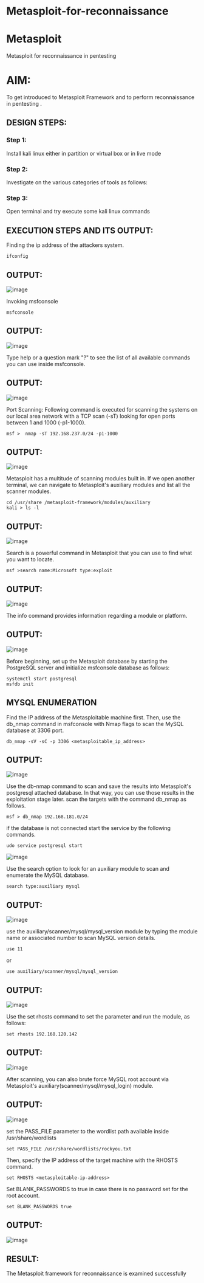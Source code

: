 # Metasploit-for-reconnaissance
# Metasploit
Metasploit for reconnaissance in pentesting

# AIM:

To get introduced to Metasploit Framework and to  perform reconnaissance  in pentesting .

## DESIGN STEPS:

### Step 1:

Install kali linux either in partition or virtual box or in live mode

### Step 2:

Investigate on the various categories of tools as follows:

### Step 3:

Open terminal and try execute some kali linux commands

## EXECUTION STEPS AND ITS OUTPUT:

Finding the ip address of the attackers system.
```
ifconfig
```
## OUTPUT:
![image](https://github.com/Saranyaaav/Metasploit-for-reconnaissance/assets/144870813/1b8fa2ed-9356-4ddb-ba40-750deb2665e6)


Invoking msfconsole
```
msfconsole 
```
## OUTPUT:
![image](https://github.com/Saranyaaav/Metasploit-for-reconnaissance/assets/144870813/5ff6fd93-9a74-4cf5-a0ae-cb8195c5ac95)


Type help or a question mark "?" to see the list of all available commands you can use inside msfconsole.

## OUTPUT:
![image](https://github.com/Saranyaaav/Metasploit-for-reconnaissance/assets/144870813/fd1768e3-5b14-4ccd-bbb6-11f121e366c0)


Port Scanning:
Following command is executed for scanning the systems on our local area network with a TCP scan (-sT) looking for open ports between 1 and 1000 (-p1-1000).
```
msf >  nmap -sT 192.168.237.0/24 -p1-1000
```
## OUTPUT:
![image](https://github.com/Saranyaaav/Metasploit-for-reconnaissance/assets/144870813/4400a12b-e691-44c1-a793-41cb2719fb0c)


Metasploit has a multitude of scanning modules built in. If we open another terminal, we can navigate to Metasploit's auxiliary modules and list all the scanner modules.
```
cd /usr/share /metasploit-framework/modules/auxiliary
kali > ls -l
```

## OUTPUT:
![image](https://github.com/Saranyaaav/Metasploit-for-reconnaissance/assets/144870813/010e43ef-19c3-4fe0-b9fc-9ad92c007315)


Search is a powerful command in Metasploit that you can use to find what you want to locate. 
```
msf >search name:Microsoft type:exploit
```
## OUTPUT:
![image](https://github.com/Saranyaaav/Metasploit-for-reconnaissance/assets/144870813/1c447c42-8ce9-4acf-9cbc-05917c748911)


The info command provides information regarding a module or platform.

## OUTPUT:
![image](https://github.com/Saranyaaav/Metasploit-for-reconnaissance/assets/144870813/597eaa81-7192-42f3-9e92-53237fcbf9be)


Before beginning, set up the Metasploit database by starting the PostgreSQL server and initialize msfconsole database as follows:
```
systemctl start postgresql
msfdb init
```
## MYSQL ENUMERATION
Find the IP address of the Metasploitable machine first. Then, use the db_nmap command in msfconsole with Nmap flags to scan the MySQL database at 3306 port.
```
db_nmap -sV -sC -p 3306 <metasploitable_ip_address>
```
## OUTPUT:
![image](https://github.com/Saranyaaav/Metasploit-for-reconnaissance/assets/144870813/ad3236ca-ee5b-4c4f-a458-eb2844bad87a)



Use the db-nmap command to scan and save the results into Metasploit's postgresql attached database. In that way, you can use those results in the exploitation stage later.
scan the targets with the command db_nmap as follows.
```
msf > db_nmap 192.168.181.0/24
```
if the database is not connected start the service by the following commands.
```
udo service postgresql start
```
![image](https://github.com/Saranyaaav/Metasploit-for-reconnaissance/assets/144870813/e322805c-7742-4c0f-bf71-544985c896c8)


Use the search option to look for an auxiliary module to scan and enumerate the MySQL database.
```
search type:auxiliary mysql
```
## OUTPUT:
![image](https://github.com/Hariharan-061102/Metasploit-for-reconnaissance/assets/93427270/b334ac2c-ad84-4b97-b945-489ff3d08440)



use the auxiliary/scanner/mysql/mysql_version module by typing the module name or associated number to scan MySQL version details.
```
use 11
```
or 
```
use auxiliary/scanner/mysql/mysql_version
```
## OUTPUT:
![image](https://github.com/Saranyaaav/Metasploit-for-reconnaissance/assets/144870813/f241b841-ddf0-4993-87c0-bc8788ba461a)



Use the set rhosts command to set the parameter and run the module, as follows:
```
set rhosts 192.168.120.142
```
## OUTPUT:
![image](https://github.com/Saranyaaav/Metasploit-for-reconnaissance/assets/144870813/117b5135-0564-4a39-98b4-aed9894648db)


After scanning, you can also brute force MySQL root account via Metasploit's auxiliary(scanner/mysql/mysql_login) module.

## OUTPUT:
![image](https://github.com/Saranyaaav/Metasploit-for-reconnaissance/assets/144870813/a9c6e4e3-b1e1-439d-ac58-a76d1218120a)


set the PASS_FILE parameter to the wordlist path available inside /usr/share/wordlists
```
set PASS_FILE /usr/share/wordlists/rockyou.txt
```
Then, specify the IP address of the target machine with the RHOSTS command.
```
set RHOSTS <metasploitable-ip-address>
```
Set BLANK_PASSWORDS to true in case there is no password set for the root account.
```
set BLANK_PASSWORDS true
```
## OUTPUT:
![image](https://github.com/Saranyaaav/Metasploit-for-reconnaissance/assets/144870813/44cc62ee-986c-4386-bc7b-706c72f19860)



## RESULT:
The Metasploit framework for reconnaissance is  examined successfully
